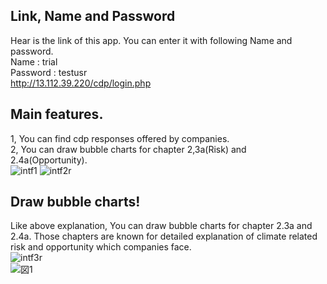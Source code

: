 ## Link, Name and Password
Hear is the link of this app.  You can enter it with following Name and password.  
Name : trial  
Password : testusr  
http://13.112.39.220/cdp/login.php  
## Main features.  
1, You can find cdp responses offered by companies.  
2, You can draw bubble charts for chapter 2,3a(Risk) and 2.4a(Opportunity).  
![intf1](https://user-images.githubusercontent.com/66505498/114054049-77767600-98ca-11eb-804d-60970e765a19.jpg)
![intf2r](https://user-images.githubusercontent.com/66505498/114058405-616ab480-98ce-11eb-80b2-017ea5713c3d.jpg)  
## Draw bubble charts!
Like above explanation, You can draw bubble charts for chapter 2.3a and 2.4a. Those chapters are known for detailed explanation of climate related risk and opportunity which companies face.  
![intf3r](https://user-images.githubusercontent.com/66505498/114059776-acd19280-98cf-11eb-949d-8d7a1770d116.jpg)  
![図1](https://user-images.githubusercontent.com/66505498/114347290-b4c75600-9b9f-11eb-8b87-5f7219a32396.jpg)
